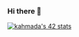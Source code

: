 ### Hi there 👋
[![kahmada's 42 stats](https://badge.mediaplus.ma/landscapes/kahmada)](https://github.com/oakoudad/badge42)
